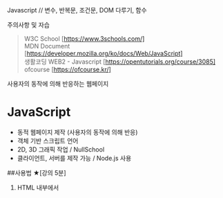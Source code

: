 Javascript // 변수, 반복문, 조건문, DOM 다루기, 함수   

주의사항 및 자습   
> W3C School [https://www.3schools.com/]   
> MDN Document [https://developer.mozilla.org/ko/docs/Web/JavaScript]   
> 생활코딩 WEB2 - Javascript [https://opentutorials.org/course/3085]   
> ofcourse [https://ofcourse.kr/]

사용자의 동작에 의해 반응하는 웹페이지

# JavaScript   
- 동적 웹페이지 제작 (사용자의 동작에 의해 반응)   
- 객체 기반 스크립트 언어   
- 2D, 3D 그래픽 작업 / NullSchool   
- 클라이언트, 서버를 제작 가능 / Node.js 사용   

##사용법 ★[강의 5분]   
  1. HTML 내부에서 <script> 태그 내에 사용   
  2. .js 파일 만듦, <script src="파일경로"> 불러와서 사용   

- - - 

## 변수   
    Boolean   
> true, false

    Null, Undefined   
> 없음   

    Number   
> 1, 2, 3, 4, ...

    String   
> 문자열   

    Symbol   
> (따로 공부)   

    Object

    var   
> 권장하지 않음   
> Hoisting
> Function scope 변수 (타 언어와 다름)   
> 중복 선언 가능   
> 예측 어려운 코드 작성 가능

    let   
> python에서와 같이 동작   
> block scop 변수 (타 언어와 비슷)

    const   
> ex) 파이, 객체

#### 실습★[4]   
    typeof()   
>
    for( let ....){}   
>
    const numInfo = {"one": "first", "two": "second", "three": "third"};   
    for (const i in numInfo){
        console.log(`기수: ${i}, 서수: ${numInfo[i]}`);
    }   
> ~`   
    for (const i in numInfo){
        console.log(`기수: ${i}, 서수: ${numInfo[i]}`);
    }   
>   
    while (i<10){
    console.log(i);
    i++;
}   
>
    
- - -

## 조건문   
- "input" 과 비슷

#### 실습   
    let score = prompt("점수를 입력하세요 1", 0);
> 0 : default 값

- - - 

## DOM 다루기   
- Document Object Model
- 웹페이지에 접근할 수 있게 해주는 interface
- Javascript(DOM 조작 가능한 API가 존재함)와 별개 

- Node 선택 ★[5]   
#### 실습 ★

- 속성 변경 ★[6]   
#### 실습 ★
    innerHTML
    >
    innerText
    
- 새 노드 추가 ★[7](저장못함)
#### 실습 ★
- 함수 ★[8]   
#### 실습 ★
> 만들때마다 function이 생겨나갔다가 사라짐

    
